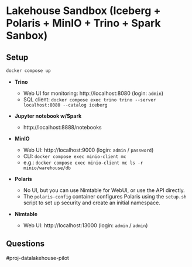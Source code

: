 # Lakehouse Sandbox (Iceberg + Polaris + MinIO + Trino + Spark Sanbox)

## Setup

```bash
docker compose up
```

- **Trino**  
  - Web UI for monitoring: http://localhost:8080 (login: `admin`)  
  - SQL client: `docker compose exec trino trino --server localhost:8080 --catalog iceberg`

- **Jupyter notebook w/Spark**  
  - http://localhost:8888/notebooks

- **MinIO**  
  - Web UI: http://localhost:9000 (login: `admin` / `password`)  
  - CLI: `docker compose exec minio-client mc`  
  - e.g.: `docker compose exec minio-client mc ls -r minio/warehouse/db`

- **Polaris**  
  - No UI, but you can use Nimtable for WebUI, or use the API directly.  
  - The `polaris-config` container configures Polaris using the `setup.sh` script to set up security and create an initial namespace.

- **Nimtable**  
  - Web UI: http://localhost:13000 (login: `admin` / `admin`)

## Questions

#proj-datalakehouse-pilot